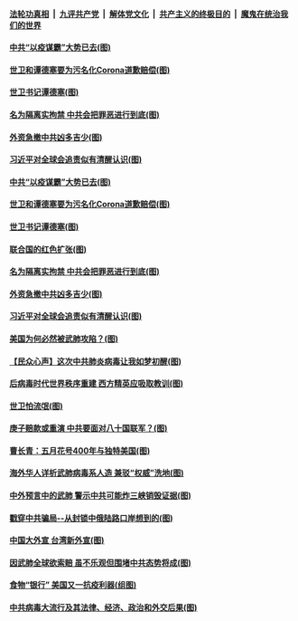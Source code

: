 ####  [法轮功真相](../../../../basic/blob/master/README.md?t=04121130) &nbsp;|&nbsp; [九评共产党](../../../../9ping.md/blob/master/README.md?t=04121130) &nbsp;|&nbsp; [解体党文化](../../../../jtdwh.md/blob/master/README.md?t=04121130)  &nbsp;|&nbsp; [共产主义的终极目的](../../../../gczydzjmd.md/blob/master/README.md?t=04121130) &nbsp;|&nbsp; [魔鬼在统治我们的世界](../../../../mgztzwmdsj.md/blob/master/README.md?t=04121130) 

#### [中共“以疫谋霸”大势已去(图)](../pages/p4/929478.md?t=04121130) 

#### [世卫和谭德塞要为污名化Corona道歉赔偿(图)](../pages/p4/929444.md?t=04121130) 

#### [世卫书记谭德塞(图)](../pages/p4/929483.md?t=04121130) 

#### [名为隔离实拘禁 中共会把罪恶进行到底(图)](../pages/p4/929426.md?t=04121130) 

#### [外资急撤中共凶多吉少(图)](../pages/p4/929488.md?t=04121130) 

#### [习近平对全球会追责似有清醒认识(图)](../pages/p4/929369.md?t=04121130) 

#### [中共“以疫谋霸”大势已去(图)](../pages/p4/929478.md?t=04121130) 

#### [世卫和谭德塞要为污名化Corona道歉赔偿(图)](../pages/p4/929444.md?t=04121130) 

#### [世卫书记谭德塞(图)](../pages/p4/929483.md?t=04121130) 

#### [联合国的红色扩张(图)](../pages/p4/929476.md?t=04121130) 

#### [名为隔离实拘禁 中共会把罪恶进行到底(图)](../pages/p4/929426.md?t=04121130) 

#### [外资急撤中共凶多吉少(图)](../pages/p4/929488.md?t=04121130) 

#### [习近平对全球会追责似有清醒认识(图)](../pages/p4/929369.md?t=04121130) 

#### [美国为何必然被武肺攻陷？(图)](../pages/p4/929368.md?t=04121130) 

#### [【民众心声】这次中共肺炎病毒让我如梦初醒(图)](../pages/p4/928785.md?t=04121130) 

#### [后病毒时代世界秩序重建 西方精英应吸取教训(图)](../pages/p4/929364.md?t=04121130) 

#### [世卫怕流氓(图)](../pages/p4/929241.md?t=04121130) 

#### [庚子赔款或重演 中共要面对八十国联军？(图)](../pages/p4/929363.md?t=04121130) 

#### [曹长青：五月花号400年与独特美国(图)](../pages/p4/929352.md?t=04121130) 

#### [海外华人详析武肺病毒系人造 兼驳“权威”洗地(图)](../pages/p4/929233.md?t=04121130) 

#### [中外预言中的武肺 警示中共可能炸三峡销毁证据(图)](../pages/p4/929222.md?t=04121130) 

#### [戳穿中共骗局--从封锁中俄陆路口岸想到的(图)](../pages/p4/929264.md?t=04121130) 

#### [中国大外宣 台湾新外宣(图)](../pages/p4/929239.md?t=04121130) 

#### [因武肺全球欲索赔 虽不乐观但围堵中共态势将成(图)](../pages/p4/929220.md?t=04121130) 

#### [食物“银行” 美国又一抗疫利器(组图)](../pages/p4/929242.md?t=04121130) 

#### [中共病毒大流行及其法律、经济、政治和外交后果(图)](../pages/p4/929237.md?t=04121130) 

